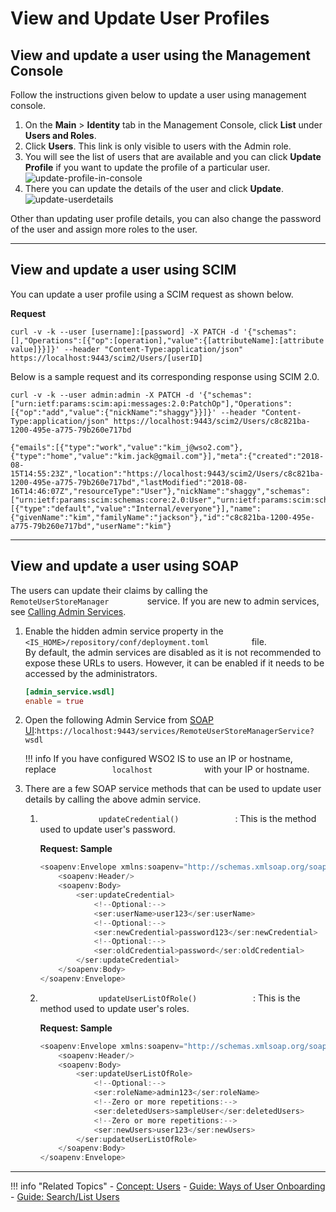 # View and Update User Profiles

## View and update a user using the Management Console

Follow the instructions given below to update a user using management console.

1.  On the **Main** > **Identity** tab in the Management Console, click **List** under
    **Users and Roles**.
2.  Click **Users**. This link is only visible to users with the Admin
    role.
3.  You will see the list of users that are available and you can click
    **Update Profile** if you want to update the profile of a particular
    user.  
    ![update-profile-in-console](/assets/img/guides/update-profile-in-console.png) 
4.  There you can update the details of the user and click **Update**.  
    ![update-userdetails](/assets/img/guides/update-userdetails.png) 

Other than updating user profile details, you can also change the
password of the user and assign more roles to the user.

---

## View and update a user using SCIM
You can update a user profile using a SCIM request as shown below. 

**Request**

```curl
curl -v -k --user [username]:[password] -X PATCH -d '{"schemas":[],"Operations":[{"op":[operation],"value":{[attributeName]:[attribute value]}}]}' --header "Content-Type:application/json" https://localhost:9443/scim2/Users/[userID]
```

Below is a sample request and its corresponding response using SCIM 2.0. 

```tab="Sample Request"
curl -v -k --user admin:admin -X PATCH -d '{"schemas":["urn:ietf:params:scim:api:messages:2.0:PatchOp"],"Operations":[{"op":"add","value":{"nickName":"shaggy"}}]}' --header "Content-Type:application/json" https://localhost:9443/scim2/Users/c8c821ba-1200-495e-a775-79b260e717bd
```

```tab="Sample Response"
{"emails":[{"type":"work","value":"kim_j@wso2.com"},{"type":"home","value":"kim.jack@gmail.com"}],"meta":{"created":"2018-08-15T14:55:23Z","location":"https://localhost:9443/scim2/Users/c8c821ba-1200-495e-a775-79b260e717bd","lastModified":"2018-08-16T14:46:07Z","resourceType":"User"},"nickName":"shaggy","schemas":["urn:ietf:params:scim:schemas:core:2.0:User","urn:ietf:params:scim:schemas:extension:enterprise:2.0:User"],"roles":[{"type":"default","value":"Internal/everyone"}],"name":{"givenName":"kim","familyName":"jackson"},"id":"c8c821ba-1200-495e-a775-79b260e717bd","userName":"kim"}
```

---

## View and update a user using SOAP

The users can update their claims by calling the
`          RemoteUserStoreManager         ` service. If you are new to
admin services, see [Calling Admin Services](../../../develop/apis/call-admin-services/).

1.  Enable the hidden admin service property in the
    `            <IS_HOME>/repository/conf/deployment.toml          `
    file.  
    By default, the admin services are disabled as it is not recommended
    to expose these URLs to users. However, it can be enabled if it
    needs to be accessed by the administrators.

    ``` toml
    [admin_service.wsdl]
    enable = true
    ```

2.  Open the following Admin Service from [SOAP UI](https://www.soapui.org/downloads/latest-release.html):`https://localhost:9443/services/RemoteUserStoreManagerService?wsdl`  
    

    !!! info 
         If you have configured WSO2 IS to use an IP or hostname, replace
         `             localhost            ` with your IP or hostname.

3.  There are a few SOAP service methods that can be used to update user
    details by calling the above admin service.

    1.  `              updateCredential()             ` : This is the
        method used to update user's password.

        **Request: Sample**

        ``` java
        <soapenv:Envelope xmlns:soapenv="http://schemas.xmlsoap.org/soap/envelope/" xmlns:ser="http://service.ws.um.carbon.wso2.org">
            <soapenv:Header/>
            <soapenv:Body>
                <ser:updateCredential>
                    <!--Optional:-->
                    <ser:userName>user123</ser:userName>
                    <!--Optional:-->
                    <ser:newCredential>password123</ser:newCredential>
                    <!--Optional:-->
                    <ser:oldCredential>password</ser:oldCredential>
                </ser:updateCredential>
            </soapenv:Body>
        </soapenv:Envelope>
        ```

    2.  `              updateUserListOfRole()             ` : This is
        the method used to update user's roles.

        **Request: Sample**

        ``` java
        <soapenv:Envelope xmlns:soapenv="http://schemas.xmlsoap.org/soap/envelope/" xmlns:ser="http://service.ws.um.carbon.wso2.org">
            <soapenv:Header/>
            <soapenv:Body>
                <ser:updateUserListOfRole>
                    <!--Optional:-->
                    <ser:roleName>admin123</ser:roleName>
                    <!--Zero or more repetitions:-->
                    <ser:deletedUsers>sampleUser</ser:deletedUsers>
                    <!--Zero or more repetitions:-->
                    <ser:newUsers>user123</ser:newUsers>
                </ser:updateUserListOfRole>
            </soapenv:Body>
        </soapenv:Envelope>
        ```

----

!!! info "Related Topics"
    - [Concept: Users](../../../references/concepts/user-management/users)
    - [Guide: Ways of User Onboarding](../../identity-lifecycles/onboard-overview)
    - [Guide: Search/List Users](../../identity-lifecycles/search-users)

